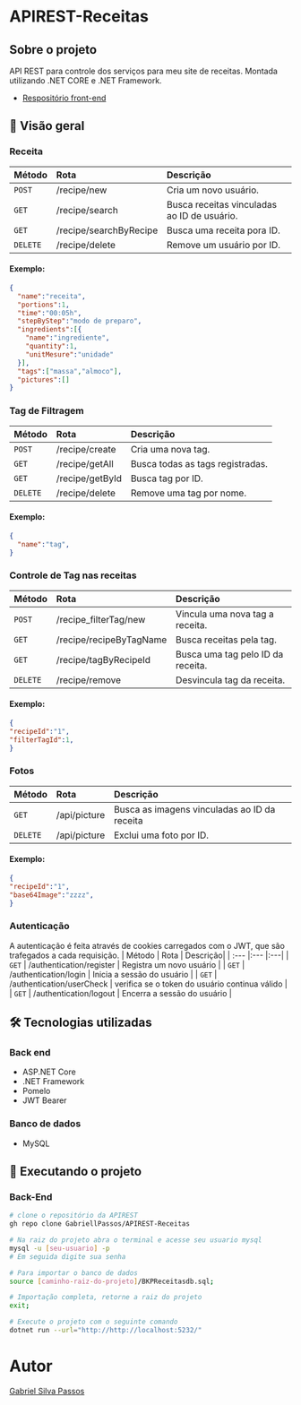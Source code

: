 #  APIREST-Receitas
## Sobre o projeto
  API REST para controle dos serviços para meu site de receitas. Montada utilizando .NET CORE e .NET Framework.
<br>
 - [Respositório front-end](https://github.com/GabriellPassos/Receitas)

## :mag_right: Visão geral
### Receita
  | Método     | Rota           | Descrição|
| :---       |:---           |:---|
| `POST`      | /recipe/new    |Cria um novo usuário.|
| `GET`     | /recipe/search      | Busca receitas vinculadas ao ID de usuário.|
| `GET`      | /recipe/searchByRecipe      | Busca uma receita pora ID. |
| `DELETE`   | /recipe/delete       |  Remove um usuário por ID.|
#### Exemplo:
  ```json
{
    "name":"receita",
    "portions":1,
    "time":"00:05h",
    "stepByStep":"modo de preparo",
    "ingredients":[{
      "name":"ingrediente",
      "quantity":1,
      "unitMesure":"unidade"
    }],
    "tags":["massa","almoco"],
    "pictures":[]
}
```
### Tag de Filtragem
  | Método     | Rota           | Descrição|
| :---       |:---           |:---|
| `POST`      | /recipe/create    |Cria uma nova tag.|
| `GET`     | /recipe/getAll      | Busca todas as tags registradas.|
| `GET`      | /recipe/getById      | Busca tag por ID. |
| `DELETE`   | /recipe/delete       |  Remove uma tag por nome.|
#### Exemplo:
  ```json
{
    "name":"tag",
}
```
### Controle de Tag nas receitas
  | Método     | Rota           | Descrição|
| :---       |:---           |:---|
| `POST`      | /recipe_filterTag/new    |Vincula uma nova tag a receita.|
| `GET`     | /recipe/recipeByTagName      | Busca receitas pela tag.|
| `GET`      | /recipe/tagByRecipeId      | Busca uma tag pelo ID da receita. |
| `DELETE`   | /recipe/remove       |  Desvincula tag da receita.|
#### Exemplo:
  ```json
{
  "recipeId":"1",
  "filterTagId":1,
}
```
### Fotos
  | Método     | Rota           | Descrição|
| :---       |:---           |:---|
| `GET`      | /api/picture      | Busca as imagens vinculadas ao ID da receita |
| `DELETE`   | /api/picture        |  Exclui uma foto por ID.|
#### Exemplo:
  ```json
{
  "recipeId":"1",
  "base64Image":"zzzz",
}
```
### Autenticação
  A autenticação é feita através de cookies carregados com o JWT, que são trafegados a cada requisição.
  | Método     | Rota           | Descrição|
| :---       |:---           |:---|
| `GET`      | /authentication/register      | Registra um novo usuário |
| `GET`      | /authentication/login       | Inicia a sessão do usuário |
| `GET`      | /authentication/userCheck       | verifica se o token do usuário continua válido |
| `GET`      | /authentication/logout       | Encerra a sessão do usuário |

## :hammer_and_wrench: Tecnologias utilizadas
### Back end
- ASP.NET Core
- .NET Framework
- Pomelo
- JWT Bearer
### Banco de dados
- MySQL

## :rocket: Executando o projeto

### Back-End
```bash
# clone o repositório da APIREST
gh repo clone GabriellPassos/APIREST-Receitas

# Na raiz do projeto abra o terminal e acesse seu usuario mysql
mysql -u [seu-usuario] -p
# Em seguida digite sua senha

# Para importar o banco de dados
source [caminho-raiz-do-projeto]/BKPReceitasdb.sql;

# Importação completa, retorne a raiz do projeto
exit;

# Execute o projeto com o seguinte comando
dotnet run --url="http://http://localhost:5232/"
```
# Autor


[Gabriel Silva Passos](https://www.linkedin.com/in/gabrielsilvapassos/)
